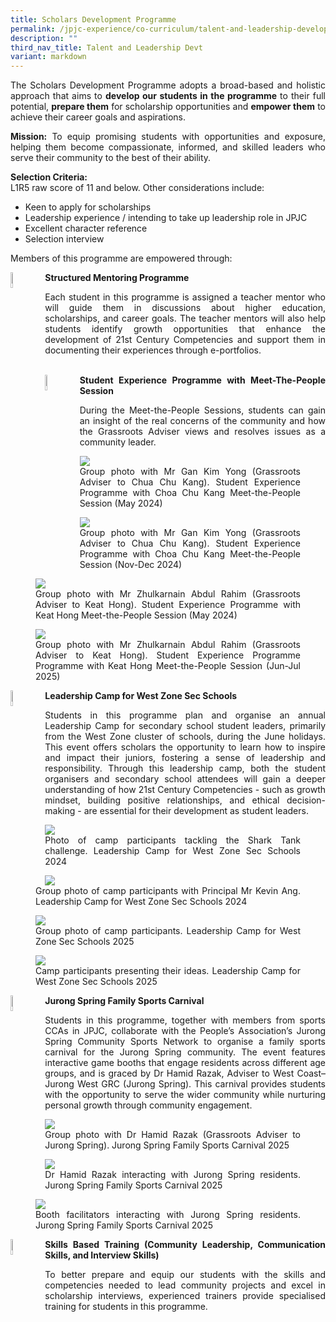 ```yaml
---
title: Scholars Development Programme
permalink: /jpjc-experience/co-curriculum/talent-and-leadership-development-programme/scholars-development/
description: ""
third_nav_title: Talent and Leadership Devt
variant: markdown
---
```

<div align="justify">
<p>
The Scholars Development Programme adopts a broad-based and holistic approach that aims to <b>develop our students in the programme</b> to their full potential, <b>prepare them</b> for scholarship opportunities and <b>empower them</b> to achieve their career goals and aspirations.</p>

<p>	
<b>Mission:</b> To equip promising students with opportunities and exposure, helping them become compassionate, informed, and skilled leaders who serve their community to the best of their ability.</p>

<p>	
<b>Selection Criteria:</b><br>
L1R5 raw score of 11 and below. Other considerations include:
	</p><ul>
  <li>Keen to apply for scholarships</li>
  <li>Leadership experience / intending to take up leadership role in JPJC</li>
  <li>Excellent character reference</li>
	<li>Selection interview</li>
</ul><p></p>
		 
<p>Members of this programme are empowered through:</p>  

<img src="/images/sdp2.jpg" style="width:8%;margin-right:15px;" align="left">
	<b>Structured Mentoring Programme</b><br>
<p>Each student in this programme is assigned a teacher mentor who will guide them in discussions about higher education, scholarships, and career goals. The teacher mentors will also help students identify growth opportunities that enhance the development of 21st Century Competencies and support them in documenting their experiences through e-portfolios.</p>
<br>
<img src="/images/sdp3.jpg" style="width:8%;margin-right:15px;" align="left">
<b>Student Experience Programme with Meet-The-People Session</b><br>
<p>During the Meet-the-People Sessions, students can gain an insight of the real concerns of the community and how the Grassroots Adviser views and resolves issues as a community leader.</p>
<figure>
<img src="/images/JPJC%20Experience/Co%20Curriculum/Talent%20and%20Leadership/Scholars%20Development%20Program/SDP1.jpg">
<figcaption>Group photo with Mr Gan Kim Yong (Grassroots Adviser to Chua Chu Kang). Student Experience Programme with Choa Chu Kang Meet-the-People Session (May 2024)</figcaption></figure>
<figure>
<img src="/images/JPJC%20Experience/Co%20Curriculum/Talent%20and%20Leadership/Scholars%20Development%20Program/SDP2.jpg">
<figcaption>Group photo with Mr Gan Kim Yong (Grassroots Adviser to Chua Chu Kang). Student Experience Programme with Choa Chu Kang Meet-the-People Session (Nov-Dec 2024)</figcaption></figure>
<figure>
<img src="/images/JPJC%20Experience/Co%20Curriculum/Talent%20and%20Leadership/Scholars%20Development%20Program/SDP3.jpg">
<figcaption>Group photo with Mr Zhulkarnain Abdul Rahim (Grassroots Adviser to Keat Hong). Student Experience Programme with Keat Hong Meet-the-People Session (May 2024)</figcaption></figure>
<figure><img src="/images/JPJC%20Experience/Co%20Curriculum/Talent%20and%20Leadership/Scholars%20Development%20Program/25SDP1.jpg">
<figcaption>Group photo with Mr Zhulkarnain Abdul Rahim (Grassroots Adviser to Keat Hong). Student Experience Programme Programme with Keat Hong Meet-the-People Session (Jun-Jul 2025)</figcaption></figure>

<img src="/images/sdp6.jpg" style="width:8%;margin-right:15px;" align="left"><b>Leadership Camp for West Zone Sec Schools</b><br>
<p>Students in this programme plan and organise an annual Leadership Camp for secondary school student leaders, primarily from the West Zone cluster of schools, during the June holidays. This event offers scholars the opportunity to learn how to inspire and impact their juniors, fostering a sense of leadership and responsibility. Through this leadership camp, both the student organisers and secondary school attendees will gain a deeper understanding of how 21st Century Competencies - such as growth mindset, building positive relationships, and ethical decision-making - are essential for their development as student leaders.</p>
<figure>
<img src="/images/JPJC%20Experience/Co%20Curriculum/Talent%20and%20Leadership/Scholars%20Development%20Program/SDP5.jpg">
<figcaption>Photo of camp participants tackling the Shark Tank challenge. Leadership Camp for West Zone Sec Schools 2024</figcaption></figure>
<figure>
<img src="/images/JPJC%20Experience/Co%20Curriculum/Talent%20and%20Leadership/Scholars%20Development%20Program/SDP6.jpg">
<figcaption>Group photo of camp participants with Principal Mr Kevin Ang. Leadership Camp for West Zone Sec Schools 2024</figcaption></figure>
<figure>
<img src="/images/JPJC%20Experience/Co%20Curriculum/Talent%20and%20Leadership/Scholars%20Development%20Program/25SDP2.jpg">
<figcaption>Group photo of camp participants. Leadership Camp for West Zone Sec Schools 2025</figcaption></figure>
<figure>
<img src="/images/JPJC%20Experience/Co%20Curriculum/Talent%20and%20Leadership/Scholars%20Development%20Program/25SDP3.jpg">
<figcaption>Camp participants presenting their ideas. Leadership Camp for West Zone Sec Schools 2025</figcaption></figure>

<img src="/images/sdp3.jpg" style="width:8%;margin-right:15px;" align="left"><b>Jurong Spring Family Sports Carnival</b><br>
<p>Students in this programme, together with members from sports CCAs in JPJC, collaborate with the People’s Association’s Jurong Spring Community Sports Network to organise a family sports carnival for the Jurong Spring community. The event features interactive game booths that engage residents across different age groups, and is graced by Dr Hamid Razak, Adviser to West Coast–Jurong West GRC (Jurong Spring). This carnival provides students with the opportunity to serve the wider community while nurturing personal growth through community engagement.</p>
<figure><img src="/images/JPJC%20Experience/Co%20Curriculum/Talent%20and%20Leadership/Scholars%20Development%20Program/25SDP5.jpg">
<figcaption>Group photo with Dr Hamid Razak (Grassroots Adviser to Jurong Spring). Jurong Spring Family Sports Carnival 2025</figcaption></figure>
<figure>
<img src="/images/JPJC%20Experience/Co%20Curriculum/Talent%20and%20Leadership/Scholars%20Development%20Program/25SDP4.jpg">
<figcaption>Dr Hamid Razak interacting with Jurong Spring residents. Jurong Spring Family Sports Carnival 2025</figcaption></figure>
<figure>
<img src="/images/JPJC%20Experience/Co%20Curriculum/Talent%20and%20Leadership/Scholars%20Development%20Program/25SDP6.jpg">
<figcaption>Booth facilitators interacting with Jurong Spring residents. Jurong Spring Family Sports Carnival 2025</figcaption></figure>
	
<img src="/images/sdp10.jpg" style="width:8%;margin-right:15px;" align="left"><b>Skills Based Training (Community Leadership, Communication Skills, and Interview Skills)</b><br>	
<p>To better prepare and equip our students with the skills and competencies needed to lead community projects and excel in scholarship interviews, experienced trainers provide specialised training for students in this programme.</p></div>